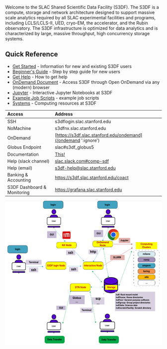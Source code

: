 Welcome to the SLAC Shared Scientific Data Facility (S3DF). The S3DF
is a compute, storage and network architecture designed to support
massive scale analytics required by all SLAC experimental facilities
and programs, including LCLS/LCLS-II, UED, cryo-EM, the accelerator,
and the Rubin observatory. The S3DF infrastructure is optimized for
data analytics and is characterized by large, massive throughput, high
concurrency storage systems.


## Quick Reference

- [Get Started](getstarted.md) - Information for new and existing S3DF users
- [Beginner's Guide](beginnerguide.md) - Step by step guide for new users
- [Get Help](contact-us.md) - How to get help
- [OnDemand Document](interactive-compute.md#using-a-browser-and-ondemand) - Access S3DF through Open OnDemand via any (modern) browser
- [Jupyter](interactive-compute.md#jupyter) - Interactive Jupyter Notebooks at S3DF
- [Example Job Scripts](reference.md#create-a-batch-script) - example job scripts
- [Systems](batch-compute.md#clusters-&-repos) - Computing resources at S3DF


| Access 	| Address | 
| :--- | :--- |
| SSH 	|  s3dflogin.slac.stanford.edu|
| NoMachine |  s3dfnx.slac.stanford.edu|
| OnDemand 	| [https://s3df.slac.stanford.edu/ondemand](/ondemand ':ignore') |	
| Globus Endpoint 	| slac#s3df_globus5|
| Documentation | [This!](/ ':ignore')|
| Help (slack channel) | [slac.slack.com#comp-sdf](https://app.slack.com/client/T1X4J8FJ8/C01965DTG91)|
| Help (email) | s3df-help@slac.stanford.edu|
| Banking & Accounting | https://s3df.slac.stanford.edu/coact|
| S3DF Dashboard & Monitoring | https://grafana.slac.stanford.edu|


![Resource](assets/Resource.png)
